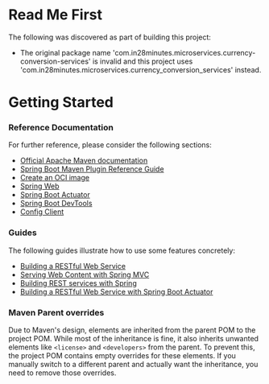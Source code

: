 # Read Me First
The following was discovered as part of building this project:

* The original package name 'com.in28minutes.microservices.currency-conversion-services' is invalid and this project uses 'com.in28minutes.microservices.currency_conversion_services' instead.

# Getting Started

### Reference Documentation
For further reference, please consider the following sections:

* [Official Apache Maven documentation](https://maven.apache.org/guides/index.html)
* [Spring Boot Maven Plugin Reference Guide](https://docs.spring.io/spring-boot/3.5.0-M3/maven-plugin)
* [Create an OCI image](https://docs.spring.io/spring-boot/3.5.0-M3/maven-plugin/build-image.html)
* [Spring Web](https://docs.spring.io/spring-boot/3.5.0-M3/reference/web/servlet.html)
* [Spring Boot Actuator](https://docs.spring.io/spring-boot/3.5.0-M3/reference/actuator/index.html)
* [Spring Boot DevTools](https://docs.spring.io/spring-boot/3.5.0-M3/reference/using/devtools.html)
* [Config Client](https://docs.spring.io/spring-cloud-config/reference/client.html)

### Guides
The following guides illustrate how to use some features concretely:

* [Building a RESTful Web Service](https://spring.io/guides/gs/rest-service/)
* [Serving Web Content with Spring MVC](https://spring.io/guides/gs/serving-web-content/)
* [Building REST services with Spring](https://spring.io/guides/tutorials/rest/)
* [Building a RESTful Web Service with Spring Boot Actuator](https://spring.io/guides/gs/actuator-service/)

### Maven Parent overrides

Due to Maven's design, elements are inherited from the parent POM to the project POM.
While most of the inheritance is fine, it also inherits unwanted elements like `<license>` and `<developers>` from the parent.
To prevent this, the project POM contains empty overrides for these elements.
If you manually switch to a different parent and actually want the inheritance, you need to remove those overrides.

